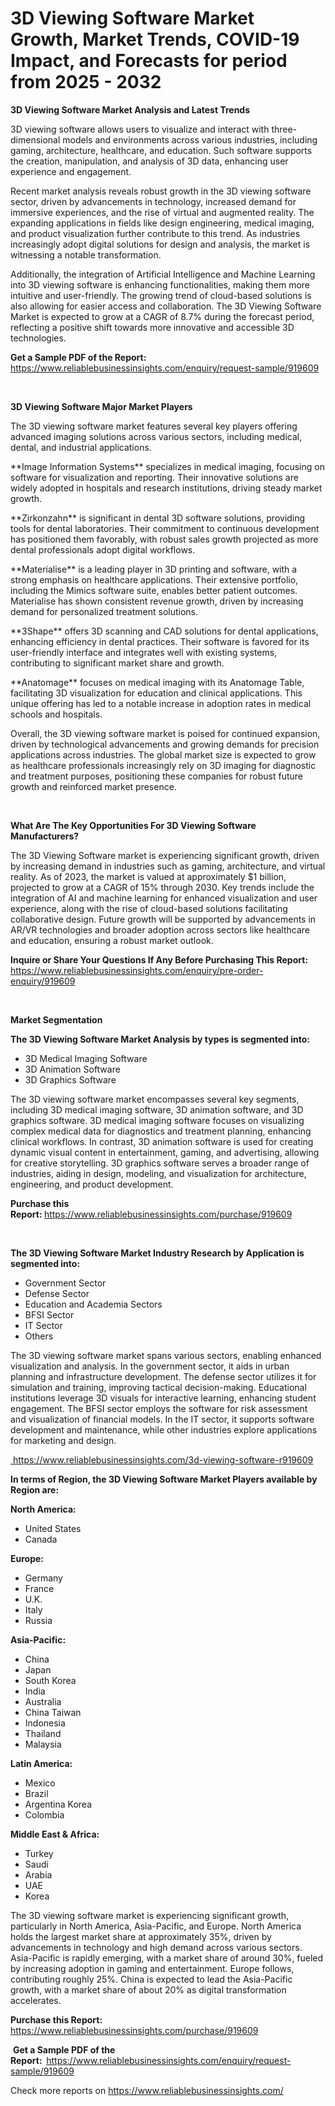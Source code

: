 <p><h1>3D Viewing Software Market Growth, Market Trends, COVID-19 Impact, and Forecasts for period from 2025 - 2032</h1></p><p><strong>3D Viewing Software Market Analysis and Latest Trends</strong></p>
<p><p>3D viewing software allows users to visualize and interact with three-dimensional models and environments across various industries, including gaming, architecture, healthcare, and education. Such software supports the creation, manipulation, and analysis of 3D data, enhancing user experience and engagement. </p><p>Recent market analysis reveals robust growth in the 3D viewing software sector, driven by advancements in technology, increased demand for immersive experiences, and the rise of virtual and augmented reality. The expanding applications in fields like design engineering, medical imaging, and product visualization further contribute to this trend. As industries increasingly adopt digital solutions for design and analysis, the market is witnessing a notable transformation.</p><p>Additionally, the integration of Artificial Intelligence and Machine Learning into 3D viewing software is enhancing functionalities, making them more intuitive and user-friendly. The growing trend of cloud-based solutions is also allowing for easier access and collaboration. The 3D Viewing Software Market is expected to grow at a CAGR of 8.7% during the forecast period, reflecting a positive shift towards more innovative and accessible 3D technologies.</p></p>
<p><strong>Get a Sample PDF of the Report:&nbsp;</strong> <a href="https://www.reliablebusinessinsights.com/enquiry/request-sample/919609?utm_campaign=3273&utm_medium=2&utm_source=Github&utm_content=ia&utm_term=06032025&utm_id=3d-viewing-software">https://www.reliablebusinessinsights.com/enquiry/request-sample/919609</a></p>
<p>&nbsp;</p>
<p><strong>3D Viewing Software Major Market Players</strong></p>
<p><p>The 3D viewing software market features several key players offering advanced imaging solutions across various sectors, including medical, dental, and industrial applications. </p><p>**Image Information Systems** specializes in medical imaging, focusing on software for visualization and reporting. Their innovative solutions are widely adopted in hospitals and research institutions, driving steady market growth.</p><p>**Zirkonzahn** is significant in dental 3D software solutions, providing tools for dental laboratories. Their commitment to continuous development has positioned them favorably, with robust sales growth projected as more dental professionals adopt digital workflows.</p><p>**Materialise** is a leading player in 3D printing and software, with a strong emphasis on healthcare applications. Their extensive portfolio, including the Mimics software suite, enables better patient outcomes. Materialise has shown consistent revenue growth, driven by increasing demand for personalized treatment solutions.</p><p>**3Shape** offers 3D scanning and CAD solutions for dental applications, enhancing efficiency in dental practices. Their software is favored for its user-friendly interface and integrates well with existing systems, contributing to significant market share and growth.</p><p>**Anatomage** focuses on medical imaging with its Anatomage Table, facilitating 3D visualization for education and clinical applications. This unique offering has led to a notable increase in adoption rates in medical schools and hospitals.</p><p>Overall, the 3D viewing software market is poised for continued expansion, driven by technological advancements and growing demands for precision applications across industries. The global market size is expected to grow as healthcare professionals increasingly rely on 3D imaging for diagnostic and treatment purposes, positioning these companies for robust future growth and reinforced market presence.</p></p>
<p>&nbsp;</p>
<p><strong>What Are The Key Opportunities For 3D Viewing Software Manufacturers?</strong></p>
<p><p>The 3D Viewing Software market is experiencing significant growth, driven by increasing demand in industries such as gaming, architecture, and virtual reality. As of 2023, the market is valued at approximately $1 billion, projected to grow at a CAGR of 15% through 2030. Key trends include the integration of AI and machine learning for enhanced visualization and user experience, along with the rise of cloud-based solutions facilitating collaborative design. Future growth will be supported by advancements in AR/VR technologies and broader adoption across sectors like healthcare and education, ensuring a robust market outlook.</p></p>
<p><strong>Inquire or Share Your Questions If Any Before Purchasing This Report:</strong> <a href="https://www.reliablebusinessinsights.com/enquiry/pre-order-enquiry/919609?utm_campaign=3273&utm_medium=2&utm_source=Github&utm_content=ia&utm_term=06032025&utm_id=3d-viewing-software">https://www.reliablebusinessinsights.com/enquiry/pre-order-enquiry/919609</a></p>
<p>&nbsp;</p>
<p><strong>Market Segmentation</strong></p>
<p><strong>The 3D Viewing Software Market Analysis by types is segmented into:</strong></p>
<p><ul><li>3D Medical Imaging Software</li><li>3D Animation Software</li><li>3D Graphics Software</li></ul></p>
<p><p>The 3D viewing software market encompasses several key segments, including 3D medical imaging software, 3D animation software, and 3D graphics software. 3D medical imaging software focuses on visualizing complex medical data for diagnostics and treatment planning, enhancing clinical workflows. In contrast, 3D animation software is used for creating dynamic visual content in entertainment, gaming, and advertising, allowing for creative storytelling. 3D graphics software serves a broader range of industries, aiding in design, modeling, and visualization for architecture, engineering, and product development.</p></p>
<p><strong>Purchase this Report:&nbsp;</strong><a href="https://www.reliablebusinessinsights.com/purchase/919609?utm_campaign=3273&utm_medium=2&utm_source=Github&utm_content=ia&utm_term=06032025&utm_id=3d-viewing-software">https://www.reliablebusinessinsights.com/purchase/919609</a></p>
<p>&nbsp;</p>
<p><strong>The 3D Viewing Software Market Industry Research by Application is segmented into:</strong></p>
<p><ul><li>Government Sector</li><li>Defense Sector</li><li>Education and Academia Sectors</li><li>BFSI Sector</li><li>IT Sector</li><li>Others</li></ul></p>
<p><p>The 3D viewing software market spans various sectors, enabling enhanced visualization and analysis. In the government sector, it aids in urban planning and infrastructure development. The defense sector utilizes it for simulation and training, improving tactical decision-making. Educational institutions leverage 3D visuals for interactive learning, enhancing student engagement. The BFSI sector employs the software for risk assessment and visualization of financial models. In the IT sector, it supports software development and maintenance, while other industries explore applications for marketing and design.</p></p>
<p><a href="https://www.reliablebusinessinsights.com/3d-viewing-software-r919609?utm_campaign=3273&utm_medium=2&utm_source=Github&utm_content=ia&utm_term=06032025&utm_id=3d-viewing-software">&nbsp;https://www.reliablebusinessinsights.com/3d-viewing-software-r919609</a></p>
<p><strong>In terms of Region, the 3D Viewing Software Market Players available by Region are:</strong></p>
<p>
    <p> <strong> North America: </strong>
        <ul>
            <li>United States</li>
            <li>Canada</li>
        </ul>
        </p> 
    <p> <strong> Europe: </strong>
        <ul>
            <li>Germany</li>
            <li>France</li>
            <li>U.K.</li>
            <li>Italy</li>
            <li>Russia</li>
        </ul>
        </p> 
    <p> <strong> Asia-Pacific: </strong>
        <ul>
            <li>China</li>
            <li>Japan</li>
            <li>South Korea</li>
            <li>India</li>
            <li>Australia</li>
            <li>China Taiwan</li>
            <li>Indonesia</li>
            <li>Thailand</li>
            <li>Malaysia</li>
        </ul>
        </p> 
    <p> <strong> Latin America: </strong>
        <ul>
            <li>Mexico</li>
            <li>Brazil</li>
            <li>Argentina Korea</li>
            <li>Colombia</li>
        </ul>
        </p> 
    <p> <strong> Middle East & Africa: </strong>
        <ul>
            <li>Turkey</li>
            <li>Saudi</li>
            <li>Arabia</li>
            <li>UAE</li>
            <li>Korea</li>
        </ul>
    </p>
    </p>
<p><p>The 3D viewing software market is experiencing significant growth, particularly in North America, Asia-Pacific, and Europe. North America holds the largest market share at approximately 35%, driven by advancements in technology and high demand across various sectors. Asia-Pacific is rapidly emerging, with a market share of around 30%, fueled by increasing adoption in gaming and entertainment. Europe follows, contributing roughly 25%. China is expected to lead the Asia-Pacific growth, with a market share of about 20% as digital transformation accelerates.</p></p>
<p><strong>Purchase this Report: </strong><a href="https://www.reliablebusinessinsights.com/purchase/919609?utm_campaign=3273&utm_medium=2&utm_source=Github&utm_content=ia&utm_term=06032025&utm_id=3d-viewing-software">https://www.reliablebusinessinsights.com/purchase/919609</a></p>
<p>&nbsp;<strong>Get a Sample PDF of the Report:&nbsp;&nbsp;</strong><a href="https://www.reliablebusinessinsights.com/enquiry/request-sample/919609?utm_campaign=3273&utm_medium=2&utm_source=Github&utm_content=ia&utm_term=06032025&utm_id=3d-viewing-software">https://www.reliablebusinessinsights.com/enquiry/request-sample/919609</a></p>
<p><strong></strong></p>
<p>Check more reports on <a href="https://www.reliablebusinessinsights.com/?utm_campaign=3273&utm_medium=2&utm_source=Github&utm_content=ia&utm_term=06032025&utm_id=3d-viewing-software">https://www.reliablebusinessinsights.com/</a></p>